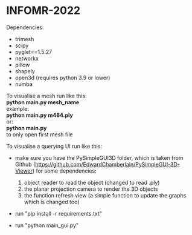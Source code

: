 # INFOMR-2022

Dependencies:
- trimesh
- scipy
- pyglet==1.5.27
- networkx
- pillow
- shapely
- open3d (requires python 3.9 or lower)
- numba

To visualise a mesh run like this:  
**python main.py mesh_name**  
example:  
**python main.py m484.ply**  
or:  
**python main.py**  
to only open first mesh file  

To visualise a querying UI run like this:
<!--* create a folder named "meshes" and in this folder place meshes folders
(I have Princeton, Princeton_remeshed,Princeton_remeshed_normalized right now)-->
* make sure you have the PySimpleGUI3D folder, which is taken from Github (https://github.com/EdwardChamberlain/PySimpleGUI-3D-Viewer) for some dependencies:
     1. object reader to read the object (changed to read .ply)
     2. the planar projection camera to render the 3D objects
     3. the function refresh view (a simple function to update the graphs which is changed too)

* run "pip install -r requirements.txt"
* run "python main_gui.py"

<!--P.S.
The step of creating the "meshes" folder is just to make the hard coded paths in the code work fine for testing purposes. You can change these paths instead if you don't want to change your meshes location in your local computer-->
